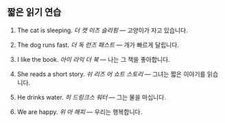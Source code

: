 ## 짧은 읽기 연습

1. The cat is sleeping.
   *더 캣 이즈 슬리핑*
   — 고양이가 자고 있습니다.

2. The dog runs fast.
   *더 독 런즈 패스트*
   — 개가 빠르게 달립니다.

3. I like the book.
   *아이 라익 더 북*
   — 나는 그 책을 좋아합니다.

4. She reads a short story.
   *쉬 리즈 어 쇼트 스토리*
   — 그녀는 짧은 이야기를 읽습니다.

5. He drinks water.
   *히 드링크스 워터*
   — 그는 물을 마십니다.

6. We are happy.
   *위 아 해피*
   — 우리는 행복합니다.